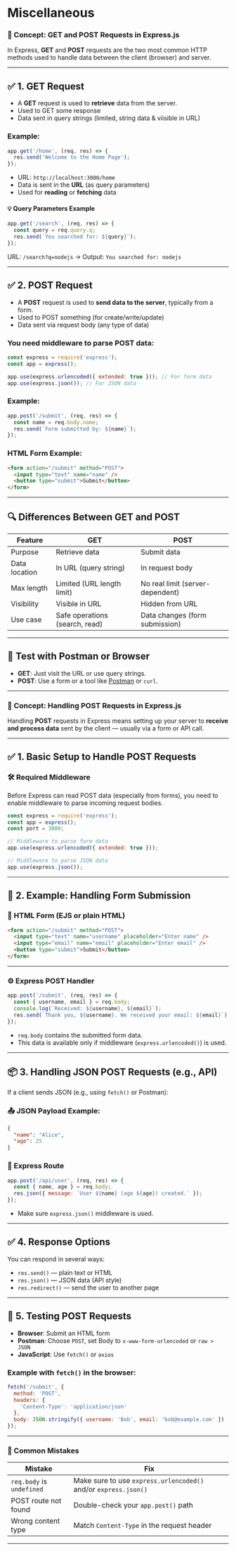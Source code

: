 # Miscellaneous
### 📘 Concept: GET and POST Requests in Express.js

In Express, **GET** and **POST** requests are the two most common HTTP methods used to handle data between the client (browser) and server.

---

## ✅ 1. GET Request

* A **GET** request is used to **retrieve** data from the server.
* Used to GET some response
* Data sent in query strings (limited, string data & viisible in URL)

### Example:

```js
app.get('/home', (req, res) => {
  res.send('Welcome to the Home Page');
});
```

* URL: `http://localhost:3000/home`
* Data is sent in the **URL** (as query parameters)
* Used for **reading** or **fetching** data

#### 💡 Query Parameters Example

```js
app.get('/search', (req, res) => {
  const query = req.query.q;
  res.send(`You searched for: ${query}`);
});
```

URL: `/search?q=nodejs` → Output: `You searched for: nodejs`

---

## ✅ 2. POST Request

* A **POST** request is used to **send data to the server**, typically from a form.
* Used to POST something (for create/write/update)
* Data sent via request body (any type of data)

### You need middleware to parse POST data:

```js
const express = require('express');
const app = express();

app.use(express.urlencoded({ extended: true })); // For form data
app.use(express.json()); // For JSON data
```

### Example:

```js
app.post('/submit', (req, res) => {
  const name = req.body.name;
  res.send(`Form submitted by: ${name}`);
});
```

### HTML Form Example:

```html
<form action="/submit" method="POST">
  <input type="text" name="name" />
  <button type="submit">Submit</button>
</form>
```

---

## 🔍 Differences Between GET and POST

| Feature       | GET                            | POST                             |
| ------------- | ------------------------------ | -------------------------------- |
| Purpose       | Retrieve data                  | Submit data                      |
| Data location | In URL (query string)          | In request body                  |
| Max length    | Limited (URL length limit)     | No real limit (server-dependent) |
| Visibility    | Visible in URL                 | Hidden from URL                  |
| Use case      | Safe operations (search, read) | Data changes (form submission)   |

---

## 🧪 Test with Postman or Browser

* **GET**: Just visit the URL or use query strings.
* **POST**: Use a form or a tool like [Postman](https://www.postman.com/) or `curl`.

---

### 📘 Concept: Handling POST Requests in Express.js

Handling **POST** requests in Express means setting up your server to **receive and process data** sent by the client — usually via a form or API call.

---

## ✅ 1. Basic Setup to Handle POST Requests

### 🛠 Required Middleware

Before Express can read POST data (especially from forms), you need to enable middleware to parse incoming request bodies.

```js
const express = require('express');
const app = express();
const port = 3000;

// Middleware to parse form data
app.use(express.urlencoded({ extended: true }));

// Middleware to parse JSON data
app.use(express.json());
```

---

## 🧾 2. Example: Handling Form Submission

### 🧱 HTML Form (EJS or plain HTML)

```html
<form action="/submit" method="POST">
  <input type="text" name="username" placeholder="Enter name" />
  <input type="email" name="email" placeholder="Enter email" />
  <button type="submit">Submit</button>
</form>
```

---

### ⚙️ Express POST Handler

```js
app.post('/submit', (req, res) => {
  const { username, email } = req.body;
  console.log(`Received: ${username}, ${email}`);
  res.send(`Thank you, ${username}. We received your email: ${email}`);
});
```

* `req.body` contains the submitted form data.
* This data is available only if middleware (`express.urlencoded()`) is used.

---

## 📦 3. Handling JSON POST Requests (e.g., API)

If a client sends JSON (e.g., using `fetch()` or Postman):

### 📤 JSON Payload Example:

```json
{
  "name": "Alice",
  "age": 25
}
```

### 🧩 Express Route

```js
app.post('/api/user', (req, res) => {
  const { name, age } = req.body;
  res.json({ message: `User ${name} (age ${age}) created.` });
});
```

* Make sure `express.json()` middleware is used.

---

## ✅ 4. Response Options

You can respond in several ways:

* `res.send()` — plain text or HTML
* `res.json()` — JSON data (API style)
* `res.redirect()` — send the user to another page

---

## 🧪 5. Testing POST Requests

* **Browser**: Submit an HTML form
* **Postman**: Choose `POST`, set Body to `x-www-form-urlencoded` or `raw > JSON`
* **JavaScript**: Use `fetch()` or `axios`

### Example with `fetch()` in the browser:

```js
fetch('/submit', {
  method: 'POST',
  headers: {
    'Content-Type': 'application/json'
  },
  body: JSON.stringify({ username: 'Bob', email: 'bob@example.com' })
});
```

---

### 🛑 Common Mistakes

| Mistake                   | Fix                                                             |
| ------------------------- | --------------------------------------------------------------- |
| `req.body` is `undefined` | Make sure to use `express.urlencoded()` and/or `express.json()` |
| POST route not found      | Double-check your `app.post()` path                             |
| Wrong content type        | Match `Content-Type` in the request header                      |

---

